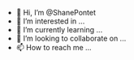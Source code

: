 - 👋 Hi, I’m @ShanePontet
- 👀 I’m interested in ...
- 🌱 I’m currently learning ...
- 💞️ I’m looking to collaborate on ...
- 📫 How to reach me ...

<!---
ShanePontet/ShanePontet is a ✨ special ✨ repository because its `README.md` (this file) appears on your GitHub profile.
You can click the Preview link to take a look at your changes.
--->
